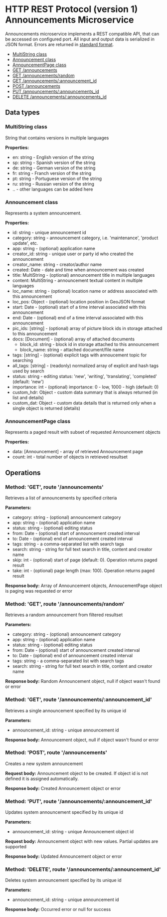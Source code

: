 # HTTP REST Protocol (version 1) <br/> Announcements Microservice

Announcements microservice implements a REST compatible API, that can be accessed on configured port.
All input and output data is serialized in JSON format. Errors are returned in [standard format]().

* [MultiString class](#class1)
* [Announcement class](#class2)
* [AnnouncementPage class](#class3)
* [GET /announcements](#operation1)
* [GET /announcements/random](#operation2)
* [GET /announcements/:announcement_id](#operation3)
* [POST /announcements](#operation4)
* [PUT /announcements/:announcements_id](#operation5)
* [DELETE /announcements/:announcements_id](#operation6)

## Data types

### <a name="class1"></a> MultiString class

String that contains versions in multiple languages

**Properties:**
- en: string - English version of the string
- sp: string - Spanish version of the string
- de: string - German version of the string
- fr: string - Franch version of the string
- pt: string - Portuguese version of the string
- ru: string - Russian version of the string
- .. - other languages can be added here

### <a name="class2"></a> Announcement class

Represents a system announcement. 

**Properties:**
- id: string - unique announcement id
- category: string - announcement category, i.e. 'maintenance', 'product update', etc.
- app: string - (optional) application name
- creator_id: string - unique user or party id who created the announcement
- creator_name: string - creator/author name
- created: Date - date and time when announcement was created
- title: MultiString - (optional) announcement title in multiple languages
- content: MultiString - announcement textual content in multiple languages
- loc_name: string - (optional) location name or address associated with this announcement
- loc_pos: Object - (optional) location position in GeoJSON format
- start: Date - (optional) start of a time interval associated with this announcement
- end: Date - (optional) end of a time interval associated with this announcement
- pic_ids: [string] - (optional) array of picture block ids in storage attached to this announcement
- docs: [Document] - (optional) array of attached documents
  - block_id: string - block id in storage attached to this announcement
  - block_name: string - attached document/file name
- tags: [string] - (optional) explicit tags with annoucement topic for searching
- all_tags: [string] - (readonly) normalized array of explicit and hash tags used by search
- status: string - editing status: 'new', 'writing', 'translating', 'completed' (default: 'new')
- importance: int - (optional) importance: 0 - low, 1000 - high (default: 0)
- custom_hdr: Object - custom data summary that is always returned (in list and details)
- custom_dat: Object - custom data details that is returned only when a single object is returned (details)

### <a name="class3"></a> AnnouncementPage class

Represents a paged result with subset of requested Announcement objects

**Properties:**
- data: [Announcement] - array of retrieved Announcement page
- count: int - total number of objects in retrieved resultset

## Operations

### <a name="operation1"></a> Method: 'GET', route '/announcements'

Retrieves a list of announcements by specified criteria

**Parameters:** 
- category: string - (optional) announcement category
- app: string - (optional) application name
- status: string - (optional) editing status
- from: Date - (optional) start of announcement created interval
- to: Date - (optional) end of announcement created interval
- tags: string - a comma-separated list with search tags
- search: string - string for full text search in title, content and creator name
- skip: int - (optional) start of page (default: 0). Operation returns paged result
- take: int - (optional) page length (max: 100). Operation returns paged result

**Response body:**
Array of Announcement objects, AnnoucementPage object is paging was requested or error

### <a name="operation2"></a> Method: 'GET', route '/announcements/random'

Retrieves a random announcement from filtered resultset

**Parameters:** 
- category: string - (optional) announcement category
- app: string - (optional) application name
- status: string - (optional) editing status
- from: Date - (optional) start of announcement created interval
- to: Date - (optional) end of announcement created interval
- tags: string - a comma-separated list with search tags
- search: string - string for full text search in title, content and creator name

**Response body:**
Random Announcement object, null if object wasn't found or error 

### <a name="operation3"></a> Method: 'GET', route '/announcements/:announcement_id'

Retrieves a single announcement specified by its unique id

**Parameters:** 
- announcement_id: string - unique announcement id

**Response body:**
Announcement object, null if object wasn't found or error 

### <a name="operation4"></a> Method: 'POST', route '/announcements'

Creates a new system announcement

**Request body:**
Announcement object to be created. If object id is not defined it is assigned automatically.

**Response body:**
Created Announcement object or error

### <a name="operation5"></a> Method: 'PUT', route '/announcements/:announcement_id'

Updates system announcement specified by its unique id

**Parameters:** 
- announcement_id: string - unique Announcement object id

**Request body:**
Announcement object with new values. Partial updates are supported

**Response body:**
Updated Announcement object or error 
 
### <a name="operation6"></a> Method: 'DELETE', route '/announcements/:announcement_id'

Deletes system announcement specified by its unique id

**Parameters:** 
- announcement_id: string - unique announcement id

**Response body:**
Occurred error or null for success 
 
